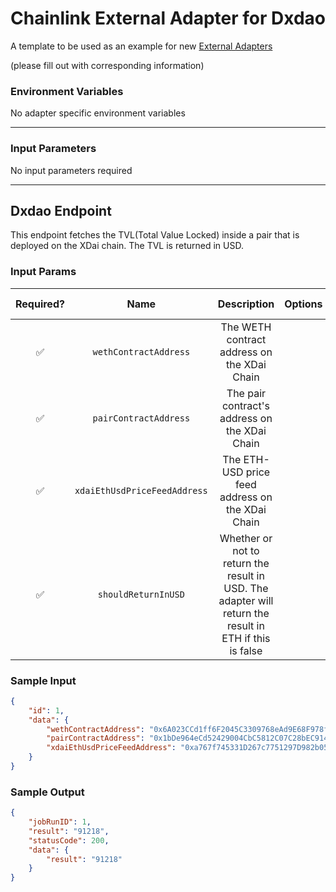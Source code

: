 # Chainlink External Adapter for Dxdao

A template to be used as an example for new [External Adapters](https://github.com/smartcontractkit/external-adapters-js)

(please fill out with corresponding information)

### Environment Variables

No adapter specific environment variables

---

### Input Parameters

No input parameters required

---

## Dxdao Endpoint

This endpoint fetches the TVL(Total Value Locked) inside a pair that is deployed on the XDai chain.  The TVL is returned in USD.

### Input Params

| Required? |            Name            |               Description                |       Options       | Defaults to |
| :-------: | :------------------------: | :--------------------------------------: | :-----------------: | :---------: |
|    ✅     | `wethContractAddress`  |   The WETH contract address on the XDai Chain    |  |             |
|    ✅     | `pairContractAddress` | The pair contract's address on the XDai Chain |   |             |
|    ✅     | `xdaiEthUsdPriceFeedAddress` | The ETH-USD price feed address on the XDai Chain |   |             |
|    ✅     | `shouldReturnInUSD` | Whether or not to return the result in USD.  The adapter will return the result in ETH if this is false |   |     `false`         |

### Sample Input

```json
{
    "id": 1,
    "data": {
        "wethContractAddress": "0x6A023CCd1ff6F2045C3309768eAd9E68F978f6e1",
        "pairContractAddress": "0x1bDe964eCd52429004CbC5812C07C28bEC9147e9",
        "xdaiEthUsdPriceFeedAddress": "0xa767f745331D267c7751297D982b050c93985627"
    }
}
```

### Sample Output

```json
{
    "jobRunID": 1,
    "result": "91218",
    "statusCode": 200,
    "data": {
        "result": "91218"
    }
}
```
